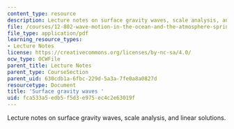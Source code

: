 ```yaml
---
content_type: resource
description: Lecture notes on surface gravity waves, scale analysis, and linear solutions.
file: /courses/12-802-wave-motion-in-the-ocean-and-the-atmosphere-spring-2008/fca533a5edb5f5d3e975ec4c2e63019f_MIT12_802S08_lec03.pdf
file_type: application/pdf
learning_resource_types:
- Lecture Notes
license: https://creativecommons.org/licenses/by-nc-sa/4.0/
ocw_type: OCWFile
parent_title: Lecture Notes
parent_type: CourseSection
parent_uid: 630cdb1a-6fbc-229d-5a3a-7fe0a8a0827d
resourcetype: Document
title: 'Surface gravity waves '
uid: fca533a5-edb5-f5d3-e975-ec4c2e63019f
---
```

Lecture notes on surface gravity waves, scale analysis, and linear solutions.